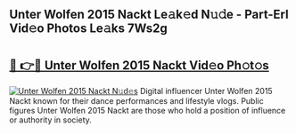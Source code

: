 ## Unter Wolfen 2015 Nackt Le𝚊k𝚎d N𝚞𝚍e - Part-Erl Vid𝚎o Photos Le𝚊ks 7Ws2g

# <h2><a href="http://fb92am.evod.top/?m=Unter+Wolfen+2015+Nackt">🔗 👉🔴 Unter Wolfen 2015 Nackt Vid𝚎o Ph𝚘t𝚘s</a></h2>

[![Unter Wolfen 2015 Nackt N𝚞d𝚎s](https://i.imgur.com/8V9OHl7.gif)](http://fb92am.evod.top/?m=Unter+Wolfen+2015+Nackt)
Digital influencer Unter Wolfen 2015 Nackt known for their dance performances and lifestyle vlogs. Public figures Unter Wolfen 2015 Nackt are those who hold a position of influence or authority in society. 
